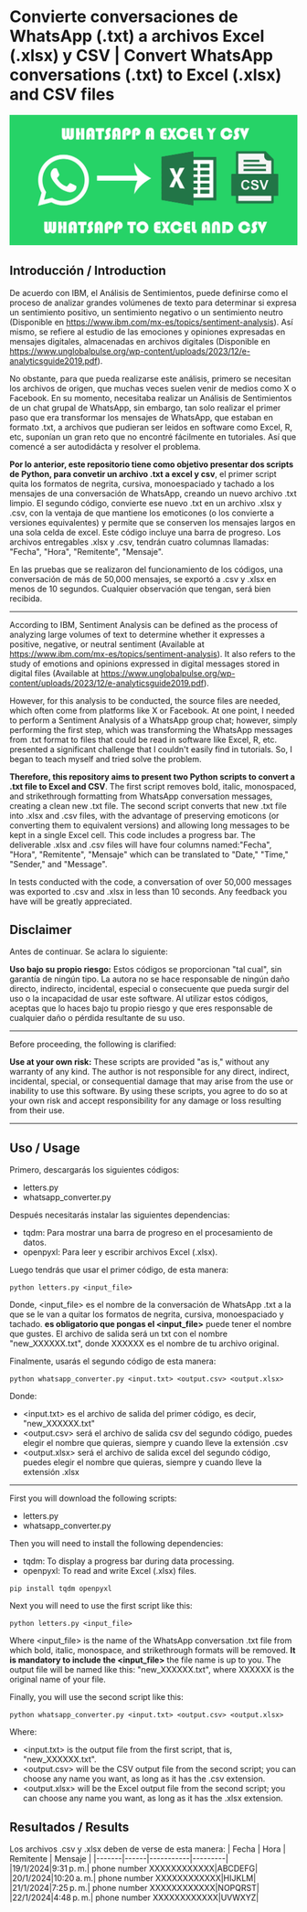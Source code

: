 # Convierte conversaciones de WhatsApp (.txt) a archivos Excel (.xlsx) y CSV | Convert WhatsApp conversations (.txt) to Excel (.xlsx) and CSV files

![Banner](./whatsapp.jpg)

## Introducción / Introduction

De acuerdo con IBM, el Análisis de Sentimientos, puede definirse como el proceso de analizar grandes volúmenes de texto para determinar si expresa un sentimiento positivo, un sentimiento negativo o un sentimiento neutro (Disponible en https://www.ibm.com/mx-es/topics/sentiment-analysis). Así mismo, se refiere al estudio de las emociones y opiniones expresadas en mensajes digitales, almacenadas en archivos digitales (Disponible en https://www.unglobalpulse.org/wp-content/uploads/2023/12/e-analyticsguide2019.pdf). 

No obstante, para que pueda realizarse este análisis, primero se necesitan los archivos de origen, que muchas veces suelen venir de medios como X o Facebook. En su momento, necesitaba realizar un Análisis de Sentimientos de un chat grupal de WhatsApp, sin embargo, tan solo realizar el primer paso que era transformar los mensajes de WhatsApp, que estaban en formato .txt, a archivos que pudieran ser leidos en software como Excel, R, etc, suponían un gran reto que no encontré fácilmente en tutoriales. Así que comencé a ser autodidácta y resolver el problema.

**Por lo anterior, este repositorio tiene como objetivo presentar dos scripts de Python, para convetir un archivo .txt a excel y csv**, el primer script quita los formatos de negrita, cursiva, monoespaciado y tachado a los mensajes de una conversación de WhatsApp, creando un nuevo archivo .txt limpio. El segundo código, convierte ese nuevo .txt en un archivo .xlsx y .csv, con la ventaja de que mantiene los emoticones (o los convierte a versiones equivalentes) y permite que se conserven los mensajes largos en una sola celda de excel. Este código incluye una barra de progreso. Los archivos entregables .xlsx y .csv, tendrán cuatro columnas llamadas: "Fecha", "Hora", "Remitente", "Mensaje". 

En las pruebas que se realizaron del funcionamiento de los códigos, una conversación de más de 50,000 mensajes, se exportó a .csv y .xlsx en menos de 10 segundos. Cualquier observación que tengan, será bien recibida.

---------------------------------------------------

According to IBM, Sentiment Analysis can be defined as the process of analyzing large volumes of text to determine whether it expresses a positive, negative, or neutral sentiment (Available at https://www.ibm.com/mx-es/topics/sentiment-analysis). It also refers to the study of emotions and opinions expressed in digital messages stored in digital files (Available at https://www.unglobalpulse.org/wp-content/uploads/2023/12/e-analyticsguide2019.pdf).

However, for this analysis to be conducted, the source files are needed, which often come from platforms like X or Facebook. At one point, I needed to perform a Sentiment Analysis of a WhatsApp group chat; however, simply performing the first step, which was transforming the WhatsApp messages from .txt format to files that could be read in software like Excel, R, etc. presented a significant challenge that I couldn't easily find in tutorials. So, I began to teach myself and tried solve the problem.

**Therefore, this repository aims to present two Python scripts to convert a .txt file to Excel and CSV**. The first script removes bold, italic, monospaced, and strikethrough formatting from WhatsApp conversation messages, creating a clean new .txt file. The second script converts that new .txt file into .xlsx and .csv files, with the advantage of preserving emoticons (or converting them to equivalent versions) and allowing long messages to be kept in a single Excel cell. This code includes a progress bar. The deliverable .xlsx and .csv files will have four columns named:"Fecha", "Hora", "Remitente", "Mensaje" which can be translated to "Date," "Time," "Sender," and "Message".

In tests conducted with the code, a conversation of over 50,000 messages was exported to .csv and .xlsx in less than 10 seconds. Any feedback you have will be greatly appreciated.

## Disclaimer

Antes de continuar. Se aclara lo siguiente: 

**Uso bajo su propio riesgo:** Estos códigos se proporcionan "tal cual", sin garantía de ningún tipo. La autora no se hace responsable de ningún daño directo, indirecto, incidental, especial o consecuente que pueda surgir del uso o la incapacidad de usar este software. Al utilizar estos códigos, aceptas que lo haces bajo tu propio riesgo y que eres responsable de cualquier daño o pérdida resultante de su uso. 

---------------------------------------------------

Before proceeding, the following is clarified:

**Use at your own risk:** These scripts are provided "as is," without any warranty of any kind. The author is not responsible for any direct, indirect, incidental, special, or consequential damage that may arise from the use or inability to use this software. By using these scripts, you agree to do so at your own risk and accept responsibility for any damage or loss resulting from their use.

---------------------------------------------------

## Uso / Usage

Primero, descargarás los siguientes códigos:

- letters.py
- whatsapp_converter.py

Después necesitarás instalar las siguientes dependencias:

- tqdm: Para mostrar una barra de progreso en el procesamiento de datos.
- openpyxl: Para leer y escribir archivos Excel (.xlsx).

Luego tendrás que usar el primer código, de esta manera:
```
python letters.py <input_file>
```
Donde, <input_file> es el nombre de la conversación de WhatsApp .txt a la que se le van a quitar los formatos de negrita, cursiva, monoespaciado y tachado. **es obligatorio que pongas el <input_file>** puede tener el nombre que gustes. El archivo de salida será un txt con el nombre "new_XXXXXX.txt", donde XXXXXX es el nombre de tu archivo original.

Finalmente, usarás el segundo código de esta manera:
```
python whatsapp_converter.py <input.txt> <output.csv> <output.xlsx>
```
Donde:
- <input.txt> es el archivo de salida del primer código, es decir, "new_XXXXXX.txt"
- <output.csv> será el archivo de salida csv del segundo código, puedes elegir el nombre que quieras, siempre y cuando lleve la extensión .csv
- <output.xlsx> será el archivo de salida excel del segundo código, puedes elegir el nombre que quieras, siempre y cuando lleve la extensión .xlsx

---------------------------------------------------

First you will download the following scripts:

- letters.py
- whatsapp_converter.py

Then you will need to install the following dependencies:

- tqdm: To display a progress bar during data processing.
- openpyxl: To read and write Excel (.xlsx) files.

```
pip install tqdm openpyxl
```
Next you will need to use the first script like this:
```
python letters.py <input_file>
```
Where <input_file> is the name of the WhatsApp conversation .txt file from which bold, italic, monospace, and strikethrough formats will be removed. **It is mandatory to include the <input_file>** the file name is up to you. The output file will be named like this: "new_XXXXXX.txt", where XXXXXX is the original name of your file. 

Finally, you will use the second script like this:
```
python whatsapp_converter.py <input.txt> <output.csv> <output.xlsx>
```
Where:

- <input.txt> is the output file from the first script, that is, "new_XXXXXX.txt".
- <output.csv> will be the CSV output file from the second script; you can choose any name you want, as long as it has the .csv extension.
- <output.xlsx> will be the Excel output file from the second script; you can choose any name you want, as long as it has the .xlsx extension.

## Resultados / Results

Los archivos .csv y .xlsx deben de verse de esta manera:
| Fecha | Hora | Remitente | Mensaje |
|-------|------|-----------|---------|
|19/1/2024|9:31 p. m.| phone number XXXXXXXXXXXX|ABCDEFG|
|20/1/2024|10:20 a. m.| phone number XXXXXXXXXXXX|HIJKLM|
|21/1/2024|7:25 p. m.| phone number XXXXXXXXXXXX|NOPQRST|
|22/1/2024|4:48 p. m.| phone number XXXXXXXXXXXX|UVWXYZ|

